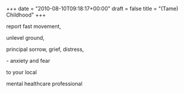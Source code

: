 +++
date = "2010-08-10T09:18:17+00:00"
draft = false
title = "(Tame) Childhood"
+++
<p>report fast movement,</p>&#13;
<p>unlevel ground,</p>&#13;
<p>principal sorrow, grief, distress,</p>&#13;
<p>- anxiety and fear</p>&#13;
<p>to your local</p>&#13;
<p>mental healthcare professional</p> 
